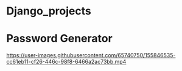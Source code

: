# Django_projects
# Password Generator



https://user-images.githubusercontent.com/65740750/155846535-cc61eb11-cf26-446c-98f8-6466a2ac73bb.mp4


